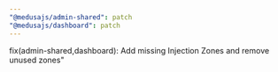 ```yaml
---
"@medusajs/admin-shared": patch
"@medusajs/dashboard": patch
---
```


fix(admin-shared,dashboard): Add missing Injection Zones and remove unused zones"
